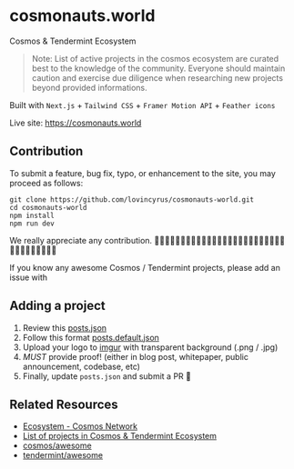 # cosmonauts.world

Cosmos & Tendermint Ecosystem

> Note: List of active projects in the cosmos ecosystem are curated best to the knowledge of the community. Everyone should maintain caution and exercise due diligence when researching new projects beyond provided informations.

Built with `Next.js` + `Tailwind CSS` + `Framer Motion API` + `Feather icons`

Live site: https://cosmonauts.world

## Contribution
To submit a feature, bug fix, typo, or enhancement to the site, you may proceed as follows:
```
git clone https://github.com/lovincyrus/cosmonauts-world.git
cd cosmonauts-world
npm install
npm run dev
```
We really appreciate any contribution. 👩‍🚀👩🏻‍🚀👩🏼‍🚀👩🏽‍🚀👩🏾‍🚀👩🏿‍🚀👨‍🚀👨🏻‍🚀👨🏼‍🚀👨🏽‍🚀👨🏾‍🚀👨🏿‍🚀

If you know any awesome Cosmos / Tendermint projects, please add an issue with 

## Adding a project
1. Review this [posts.json](/data/posts.json)
2. Follow this format [posts.default.json](/data/posts.default.json)
3. Upload your logo to [imgur](https://imgur.com/) with transparent background (.png / .jpg)
4. *MUST* provide proof! (either in blog post, whitepaper, public announcement, codebase, etc)
5. Finally, update `posts.json` and submit a PR 🚀

## Related Resources
- [Ecosystem - Cosmos Network](https://cosmos.network/ecosystem)
- [List of projects in Cosmos & Tendermint Ecosystem](https://forum.cosmos.network/t/list-of-projects-in-cosmos-tendermint-ecosystem/243)
- [cosmos/awesome](https://github.com/cosmos/awesome)
- [tendermint/awesome](https://github.com/tendermint/awesome)
